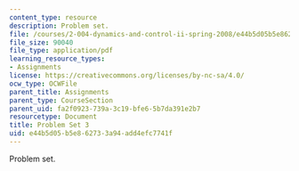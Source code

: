 ```yaml
---
content_type: resource
description: Problem set.
file: /courses/2-004-dynamics-and-control-ii-spring-2008/e44b5d05b5e862733a94add4efc7741f_ps3.pdf
file_size: 90040
file_type: application/pdf
learning_resource_types:
- Assignments
license: https://creativecommons.org/licenses/by-nc-sa/4.0/
ocw_type: OCWFile
parent_title: Assignments
parent_type: CourseSection
parent_uid: fa2f0923-739a-3c19-bfe6-5b7da391e2b7
resourcetype: Document
title: Problem Set 3
uid: e44b5d05-b5e8-6273-3a94-add4efc7741f
---
```

Problem set.